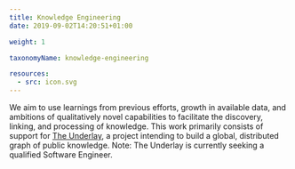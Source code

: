 ```yaml
---
title: Knowledge Engineering
date: 2019-09-02T14:20:51+01:00

weight: 1

taxonomyName: knowledge-engineering

resources:
  - src: icon.svg
---
```


We aim to use learnings from previous efforts, growth in available data, and ambitions of qualitatively novel capabilities to facilitate the discovery, linking, and processing of knowledge.  This work primarily consists of support for [The Underlay](https://underlay.mit.edu/), a project intending to build a global, distributed graph of public knowledge. Note: The Underlay is currently seeking a qualified Software Engineer.

